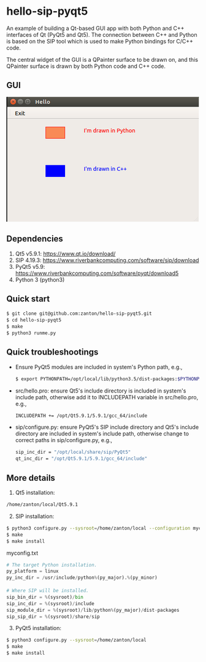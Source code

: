 hello-sip-pyqt5
======

An example of building a Qt-based GUI app with both Python and C++ interfaces of Qt (PyQt5 and Qt5).
The connection between C++ and Python is based on the SIP tool which is used to make Python bindings for C/C++ code.

The central widget of the GUI is a QPainter surface to be drawn on, and this QPainter surface is drawn by both 
Python code and C++ code.

GUI
------
![alt text](gui.png)

Dependencies
------
1. Qt5 v5.9.1: https://www.qt.io/download/
2. SIP 4.19.3: https://www.riverbankcomputing.com/software/sip/download
3. PyQt5 v5.9: https://www.riverbankcomputing.com/software/pyqt/download5
4. Python 3 (python3)

Quick start
------

```bash
$ git clone git@github.com:zanton/hello-sip-pyqt5.git
$ cd hello-sip-pyqt5
$ make
$ python3 runme.py
```

Quick troubleshootings
------

- Ensure PyQt5 modules are included in system's Python path, e.g.,
  ```bash
  $ export PYTHONPATH=/opt/local/lib/python3.5/dist-packages:$PYTHONPATH
  ```

- src/hello.pro: ensure Qt5's include directory is included in system's include path,
  otherwise add it to INCLUDEPATH variable in src/hello.pro, e.g.,
  ```bash
  INCLUDEPATH += /opt/Qt5.9.1/5.9.1/gcc_64/include
  ```

- sip/configure.py: ensure PyQt5's SIP include directory and Qt5's include directory are included in system's include path,
  otherwise change to correct paths in sip/configure.py, e.g.,
  ```bash
  sip_inc_dir = "/opt/local/share/sip/PyQt5"
  qt_inc_dir = "/opt/Qt5.9.1/5.9.1/gcc_64/include"
  ```

More details
------

1. Qt5 installation:

```bash
/home/zanton/local/Qt5.9.1
```

2. SIP installation:

```bash
$ python3 configure.py --sysroot=/home/zanton/local --configuration myconfig.txt
$ make
$ make install
```

myconfig.txt

```python
# The target Python installation.
py_platform = linux
py_inc_dir = /usr/include/python%(py_major).%(py_minor)

# Where SIP will be installed.
sip_bin_dir = %(sysroot)/bin
sip_inc_dir = %(sysroot)/include
sip_module_dir = %(sysroot)/lib/python%(py_major)/dist-packages
sip_sip_dir = %(sysroot)/share/sip
```

3. PyQt5 installation:

```bash
$ python3 configure.py --sysroot=/home/zanton/local
$ make
$ make install
```
